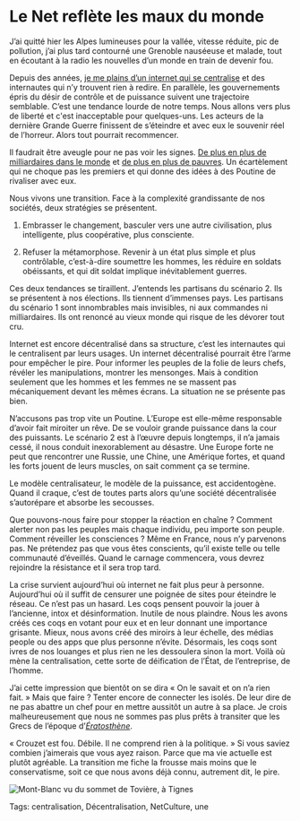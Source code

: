 # Le Net reflète les maux du monde

J’ai quitté hier les Alpes lumineuses pour la vallée, vitesse réduite, pic de pollution, j’ai plus tard contourné une Grenoble nauséeuse et malade, tout en écoutant à la radio les nouvelles d’un monde en train de devenir fou.<span id="more-34731"></span>

Depuis des années, [je me plains d’un internet qui se centralise](http://blog.tcrouzet.com/2014/03/07/le-net-rend-plus-con-que-la-tv/) et des internautes qui n’y trouvent rien à redire. En parallèle, les gouvernements épris du désir de contrôle et de puissance suivent une trajectoire semblable. C’est une tendance lourde de notre temps. Nous allons vers plus de liberté et c'est inacceptable pour quelques-uns. Les acteurs de la dernière Grande Guerre finissent de s’éteindre et avec eux le souvenir réel de l’horreur. Alors tout pourrait recommencer.

Il faudrait être aveugle pour ne pas voir les signes. [De plus en plus de milliardaires dans le monde](http://lexpansion.lexpress.fr/actualite-economique/cinq-choses-a-retenir-du-classement-2014-des-hommes-les-plus-riches-du-monde_1496992.html) et [de plus en plus de pauvres](http://www.oxfam.org/fr/policy/finir-inegalites-extremes). Un écartèlement qui ne choque pas les premiers et qui donne des idées à des Poutine de rivaliser avec eux.

Nous vivons une transition. Face à la complexité grandissante de nos sociétés, deux stratégies se présentent.

1. Embrasser le changement, basculer vers une autre civilisation, plus intelligente, plus coopérative, plus consciente.

2. Refuser la métamorphose. Revenir à un état plus simple et plus contrôlable, c’est-à-dire soumettre les hommes, les réduire en soldats obéissants, et qui dit soldat implique inévitablement guerres.

Ces deux tendances se tiraillent. J’entends les partisans du scénario 2. Ils se présentent à nos élections. Ils tiennent d’immenses pays. Les partisans du scénario 1 sont innombrables mais invisibles, ni aux commandes ni milliardaires. Ils ont renoncé au vieux monde qui risque de les dévorer tout cru.

Internet est encore décentralisé dans sa structure, c’est les internautes qui le centralisent par leurs usages. Un internet décentralisé pourrait être l’arme pour empêcher le pire. Pour informer les peuples de la folie de leurs chefs, révéler les manipulations, montrer les mensonges. Mais à condition seulement que les hommes et les femmes ne se massent pas mécaniquement devant les mêmes écrans. La situation ne se présente pas bien.

N’accusons pas trop vite un Poutine. L’Europe est elle-même responsable d’avoir fait miroiter un rêve. De se vouloir grande puissance dans la cour des puissants. Le scénario 2 est à l’œuvre depuis longtemps, il n’a jamais cessé, il nous conduit inexorablement au désastre. Une Europe forte ne peut que rencontrer une Russie, une Chine, une Amérique fortes, et quand les forts jouent de leurs muscles, on sait comment ça se termine.

Le modèle centralisateur, le modèle de la puissance, est accidentogène. Quand il craque, c’est de toutes parts alors qu’une société décentralisée s’autorépare et absorbe les secousses.

Que pouvons-nous faire pour stopper la réaction en chaîne ? Comment alerter non pas les peuples mais chaque individu, peu importe son peuple. Comment réveiller les consciences ? Même en France, nous n’y parvenons pas. Ne prétendez pas que vous êtes conscients, qu’il existe telle ou telle communauté d’éveillés. Quand le carnage commencera, vous devrez rejoindre la résistance et il sera trop tard.

La crise survient aujourd’hui où internet ne fait plus peur à personne. Aujourd’hui où il suffit de censurer une poignée de sites pour éteindre le réseau. Ce n’est pas un hasard. Les coqs pensent pouvoir la jouer à l’ancienne, intox et désinformation. Inutile de nous plaindre. Nous les avons créés ces coqs en votant pour eux et en leur donnant une importance grisante. Mieux, nous avons créé des miroirs à leur échelle, des médias people ou des apps que plus personne n’évite. Désormais, les coqs sont ivres de nos louanges et plus rien ne les dessoulera sinon la mort. Voilà où mène la centralisation, cette sorte de déification de l’État, de l’entreprise, de l’homme.

J’ai cette impression que bientôt on se dira « On le savait et on n’a rien fait. » Mais que faire ? Tenter encore de connecter les isolés. De leur dire de ne pas abattre un chef pour en mettre aussitôt un autre à sa place. Je crois malheureusement que nous ne sommes pas plus prêts à transiter que les Grecs de l’époque d’[*Ératosthène*](http://blog.tcrouzet.com/eratosthene/).

« Crouzet est fou. Débile. Il ne comprend rien à la politique. » Si vous saviez combien j’aimerais que vous ayez raison. Parce que ma vie actuelle est plutôt agréable. La transition me fiche la frousse mais moins que le conservatisme, soit ce que nous avons déjà connu, autrement dit, le pire.

![Mont-Blanc vu du sommet de Tovière, à Tignes](http://blog.tcrouzet.comhttps://tcrouzet.com/images_tc/2014/03/alpes.jpg)



Tags: centralisation, Décentralisation, NetCulture, une